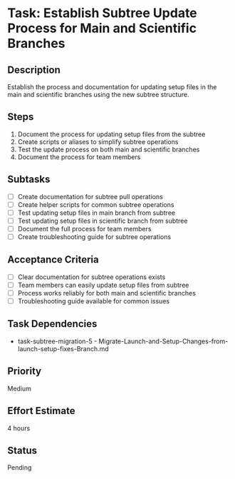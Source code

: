 # Task: Establish Subtree Update Process for Main and Scientific Branches

## Description
Establish the process and documentation for updating setup files in the main and scientific branches using the new subtree structure.

## Steps
1. Document the process for updating setup files from the subtree
2. Create scripts or aliases to simplify subtree operations
3. Test the update process on both main and scientific branches
4. Document the process for team members

## Subtasks
- [ ] Create documentation for subtree pull operations
- [ ] Create helper scripts for common subtree operations
- [ ] Test updating setup files in main branch from subtree
- [ ] Test updating setup files in scientific branch from subtree
- [ ] Document the full process for team members
- [ ] Create troubleshooting guide for subtree operations

## Acceptance Criteria
- [ ] Clear documentation for subtree operations exists
- [ ] Team members can easily update setup files from subtree
- [ ] Process works reliably for both main and scientific branches
- [ ] Troubleshooting guide available for common issues

## Task Dependencies
- task-subtree-migration-5 - Migrate-Launch-and-Setup-Changes-from-launch-setup-fixes-Branch.md

## Priority
Medium

## Effort Estimate
4 hours

## Status
Pending